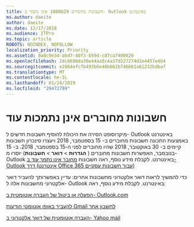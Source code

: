 ```yaml
---
title: חשבונות מחוברים 1800029 אינו נתמך ב- Outlook באינטרנט
ms.author: daeite
author: daeite
ms.date: 12/17/2018
ms.audience: ITPro
ms.topic: article
ROBOTS: NOINDEX, NOFOLLOW
localization_priority: Priority
ms.assetid: 8a8c9e34-abd7-40f3-b59d-c87ca7400020
ms.openlocfilehash: 2dc6690da30e44aa5c4a37d227274d2e4457e4b4
ms.sourcegitcommit: e2864efcfb493b6e46b662b746661a61232bdba7
ms.translationtype: MT
ms.contentlocale: he-IL
ms.lasthandoff: 01/24/2019
ms.locfileid: "29472799"
---
```

# <a name="connected-accounts-are-no-longer-supported"></a>חשבונות מחוברים אינן נתמכות עוד

מיקרוסופט הסירה את היכולת להוסיף חשבונות חדשים ל- Outlook באינטרנט באמצעות התכונה חשבונות מחוברים ב- 15 בספטמבר, 2018 ויעצרו סינכרון חשבונות קיימים ב- 30 באוקטובר, 2018 שהיו מחוברים לפני ה-15 בספטמבר, 2018. ב- 15 בנובמבר, האפשרות חשבונות מחוברים ( **הגדרות** \> **דואר** \> **חשבונות**) יוסרו מ- Outlook באינטרנט. לקבלת מידע נוסף, ראה חשבונות [מחובר אינו נתמך עוד ב- Outlook דרך (אינטרנט Office 365 עבור חשבונות עסקיים)](https://support.office.com/en-us/article/Connected-accounts-is-no-longer-supported-in-Outlook-on-the-web-Office-365-for-business-accounts-5cc526bf-e928-4a99-8b9f-5e089df7d887)
  
כדי להמשיך לראות דואר אלקטרוני מחשבונות אחרים: עדיין באפשרותך להעביר דואר אלקטרוני מחשבונות אלה ל- Outlook באינטרנט. לקבלת מידע נוסף, ראה:
  
[הפעלה או ביטול של העברה אוטומטית ב- Outlook.com](https://go.microsoft.com/fwlink/?linkid=2038346)
  
[להעביר באופן אוטומטי הודעות Gmail לחשבון אחר](https://support.google.com/mail/answer/10957?hl=en)
  
[העברה אוטומטית של דואר אלקטרוני ב- Yahoo mail](https://help.yahoo.com/kb/SLN22028.mdl?guccounter=1)
  

